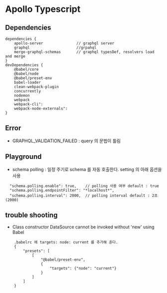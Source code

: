 # Apollo Typescript

## Dependencies
```
dependencies {
    apollo-server               // graphql server
    graphql                     //grpahql
    merge-graphql-schemas       // graphql typesDef, resolvers load and merge
}
devDependencies {
    @babel/core
    @babel/node
    @babel/preset-env
    babel-loader
    clean-webpack-plugin
    concurrently
    nodemon
    webpack
    webpack-cli": 
    webpack-node-externals":
}
```

## Error
- GRAPHQL_VALIDATION_FAILED : query 의 문법이 틀림

## Playground
- schema polling : 일정 주기로 schema 를 자동 호출한다. setting 의 아래 옵션을 사용
```
  "schema.polling.enable": true,    // polling 사용 여부 default : true
  "schema.polling.endpointFilter": "*localhost*",
  "schema.polling.interval": 2000,  // polling interval default : 2초 (2000)
```

## trouble shooting
- Class constructor DataSource cannot be invoked without 'new' using Babel
```
    .babelrc 에 targets: node: current 를 추가해 준다.
    {
        "presets": [
            [
                "@babel/preset-env",
                {
                    "targets": {"node": "current"}
                }
            ]
        ]
    }
```